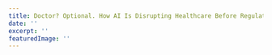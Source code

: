 ```yaml
---
title: Doctor? Optional. How AI Is Disrupting Healthcare Before Regulations Catch Up
date: ''
excerpt: ''
featuredImage: ''
---
```

